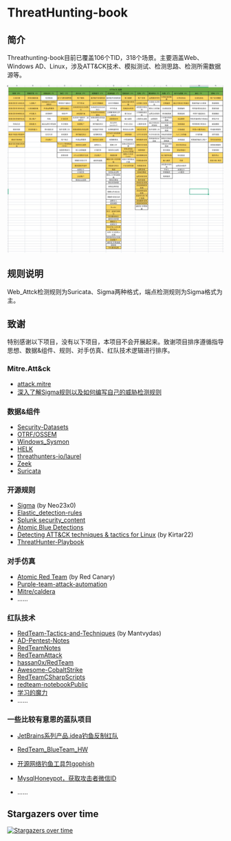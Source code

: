 # ThreatHunting-book

## 简介

Threathunting-book目前已覆盖106个TID，318个场景。主要涵盖Web、Windows AD、Linux，涉及ATT&CK技术、模拟测试、检测思路、检测所需数据源等。

![覆盖图](index.png)

## 规则说明

Web_Attck检测规则为Suricata、Sigma两种格式，端点检测规则为Sigma格式为主。

## 致谢

特别感谢以下项目，没有以下项目，本项目不会开展起来。致谢项目排序遵循指导思想、数据&组件、规则、对手仿真、红队技术逻辑进行排序。

### Mitre.Att&ck

- [attack.mitre](https://attack.mitre.org/)
- [深入了解Sigma规则以及如何编写自己的威胁检测规则](https://www.freebuf.com/articles/endpoint/337439.html)

### 数据&组件

- [Security-Datasets](https://github.com/OTRF/Security-Datasets/)
- [OTRF/OSSEM](https://github.com/OTRF/OSSEM)
- [Windows_Sysmon](https://github.com/SwiftOnSecurity/sysmon-config)
- [HELK](https://github.com/Cyb3rWard0g/HELK)
- [threathunters-io/laurel](https://github.com/threathunters-io/laurel)
- [Zeek](https://github.com/zeek/zeek)
- [Suricata](https://github.com/OISF/suricata)

### 开源规则

- [Sigma](https://github.com/Neo23x0/sigma) (by Neo23x0)
- [Elastic_detection-rules](https://github.com/elastic/detection-rules/tree/main/rules)
- [Splunk security_content](https://github.com/splunk/security_content/tree/develop/detections)
- [Atomic Blue Detections](https://eqllib.readthedocs.io/en/latest/atomicblue.html)
- [Detecting ATT&CK techniques & tactics for Linux](https://github.com/Kirtar22/Litmus_Test) (by Kirtar22)
- [ThreatHunter-Playbook](https://github.com/OTRF/ThreatHunter-Playbook)

### 对手仿真

- [Atomic Red Team](https://github.com/redcanaryco/atomic-red-team)  (by Red Canary)
- [Purple-team-attack-automation](https://github.com/praetorian-inc/purple-team-attack-automation/wiki/Available-Modules)
- [Mitre/caldera](https://github.com/mitre/caldera)
- ......

### 红队技术

- [RedTeam-Tactics-and-Techniques](https://github.com/mantvydasb/RedTeam-Tactics-and-Techniques) (by Mantvydas)
- [AD-Pentest-Notes](https://github.com/chriskaliX/AD-Pentest-Notes)
- [RedTeamNotes](https://github.com/biggerduck/RedTeamNotes)
- [RedTeamAttack](https://github.com/r0eXpeR/RedTeamAttack)
- [hassan0x/RedTeam](https://github.com/hassan0x/RedTeam)
- [Awesome-CobaltStrike](https://github.com/zer0yu/Awesome-CobaltStrike)
- [RedTeamCSharpScripts](https://github.com/Mr-Un1k0d3r/RedTeamCSharpScripts)
- [redteam-notebookPublic](https://github.com/foobarto/redteam-notebook)
- [学习的魔力](http://bitvijays.github.io/)
- ......

### 一些比较有意思的蓝队项目

- [JetBrains系列产品.idea钓鱼反制红队](https://github.com/CC11001100/idea-project-fish-exploit)
- [RedTeam_BlueTeam_HW](https://github.com/Mr-xn/RedTeam_BlueTeam_HW)
- [开源网络钓鱼工具包gophish](https://github.com/gophish/gophish)
- [MysqlHoneypot，获取攻击者微信ID](https://github.com/heikanet/MysqlHoneypot)

- ......

## Stargazers over time

[![Stargazers over time](https://starchart.cc/12306Bro/Threathunting-book.svg)](https://github.com/12306Bro/Threathunting-book)
